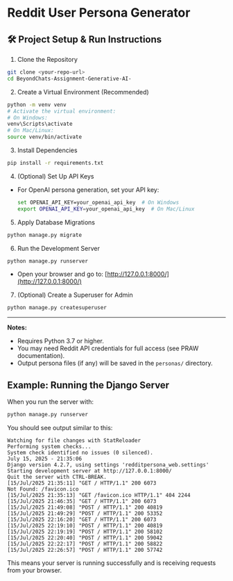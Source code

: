 # Reddit User Persona Generator

## 🛠️ Project Setup & Run Instructions

 1. Clone the Repository
```bash
git clone <your-repo-url>
cd BeyondChats-Assignment-Generative-AI-
```

 2. Create a Virtual Environment (Recommended)
```bash
python -m venv venv
# Activate the virtual environment:
# On Windows:
venv\Scripts\activate
# On Mac/Linux:
source venv/bin/activate
```

 3. Install Dependencies
```bash
pip install -r requirements.txt
```

 4. (Optional) Set Up API Keys
- For OpenAI persona generation, set your API key:
  ```bash
  set OPENAI_API_KEY=your_openai_api_key  # On Windows
  export OPENAI_API_KEY=your_openai_api_key  # On Mac/Linux
  ```

 5. Apply Database Migrations
```bash
python manage.py migrate
```

 6. Run the Development Server
```bash
python manage.py runserver
```
- Open your browser and go to: [http://127.0.0.1:8000/](http://127.0.0.1:8000/)

 7. (Optional) Create a Superuser for Admin
```bash
python manage.py createsuperuser
```

---

**Notes:**
- Requires Python 3.7 or higher.
- You may need Reddit API credentials for full access (see PRAW documentation).
- Output persona files (if any) will be saved in the `personas/` directory.

## Example: Running the Django Server

When you run the server with:
```sh
python manage.py runserver
```
You should see output similar to this:

```
Watching for file changes with StatReloader
Performing system checks...
System check identified no issues (0 silenced).
July 15, 2025 - 21:35:06
Django version 4.2.7, using settings 'redditpersona_web.settings'
Starting development server at http://127.0.0.1:8000/
Quit the server with CTRL-BREAK.
[15/Jul/2025 21:35:11] "GET / HTTP/1.1" 200 6073
Not Found: /favicon.ico
[15/Jul/2025 21:35:13] "GET /favicon.ico HTTP/1.1" 404 2244
[15/Jul/2025 21:46:35] "GET / HTTP/1.1" 200 6073
[15/Jul/2025 21:49:08] "POST / HTTP/1.1" 200 40819
[15/Jul/2025 21:49:29] "POST / HTTP/1.1" 200 53352
[15/Jul/2025 22:16:20] "GET / HTTP/1.1" 200 6073
[15/Jul/2025 22:19:10] "POST / HTTP/1.1" 200 40819
[15/Jul/2025 22:19:19] "POST / HTTP/1.1" 200 58102
[15/Jul/2025 22:20:40] "POST / HTTP/1.1" 200 59042
[15/Jul/2025 22:22:17] "POST / HTTP/1.1" 200 58822
[15/Jul/2025 22:26:57] "POST / HTTP/1.1" 200 57742
```

This means your server is running successfully and is receiving requests from your browser.
